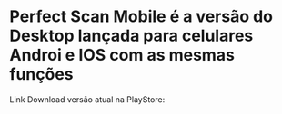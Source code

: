 # Perfect Scan Mobile é a versão do Desktop lançada para celulares Androi e IOS com as mesmas funções

Link Download versão atual na PlayStore: 
